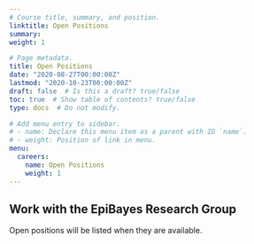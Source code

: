 ```yaml
---
# Course title, summary, and position.
linktitle: Open Positions
summary: 
weight: 1

# Page metadata.
title: Open Positions
date: "2020-08-27T00:00:00Z"
lastmod: "2020-10-23T00:00:00Z"
draft: false  # Is this a draft? true/false
toc: true  # Show table of contents? true/false
type: docs  # Do not modify.

# Add menu entry to sidebar.
# - name: Declare this menu item as a parent with ID `name`.
# - weight: Position of link in menu.
menu:
  careers:
    name: Open Positions
    weight: 1
---
```

## Work with the EpiBayes Research Group
Open positions will be listed when they are available.